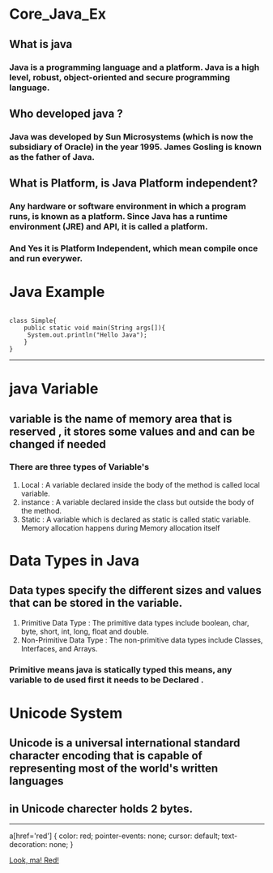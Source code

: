 # Core_Java_Ex
## What is java
### Java is a programming language and a platform. Java is a high level, robust, object-oriented and secure programming language.

## Who developed **java** ?
### Java was developed by Sun Microsystems (which is now the subsidiary of Oracle) in the year 1995. **James Gosling** is known as the father of Java.

## What is **Platform**, is Java Platform independent?
### Any hardware or software environment in which a program runs, is known as a platform. Since Java has a runtime environment (JRE) and API, it is called a platform.
### And Yes it is Platform Independent, which mean compile once and run everywer.

# Java Example
```

class Simple{  
    public static void main(String args[]){  
     System.out.println("Hello Java");  
    }  
}  
```
-------------------------------------------------------------------------------------------------------------------------------------------- 	

# java Variable
## variable is the name of memory area that is reserved , it stores some values and and can be changed if needed
### There are three types of Variable's 
1. Local : A variable declared inside the body of the method is called local variable. 
2. instance : A variable declared inside the class but outside the body of the method.
3. Static : A variable which is declared as static is called static variable. Memory allocation happens during Memory allocation itself 

# Data Types in Java
## Data types specify the different sizes and values that can be stored in the variable. 
1. Primitive Data Type : The primitive data types include boolean, char, byte, short, int, long, float and double.
2. Non-Primitive Data Type : The non-primitive data types include Classes, Interfaces, and Arrays.

### Primitive means java is statically typed this means, any variable to de used first it needs to be Declared . 

# Unicode System
## Unicode is a universal international standard character encoding that is capable of representing most of the world's written languages
## in Unicode charecter holds 2 bytes.

---------------------------------------------------------------------------------------------------------------------------------------------

a[href='red'] {
    color: red;
    pointer-events: none;
    cursor: default;
    text-decoration: none;
}

<a href="red">Look, ma! Red!</a>








